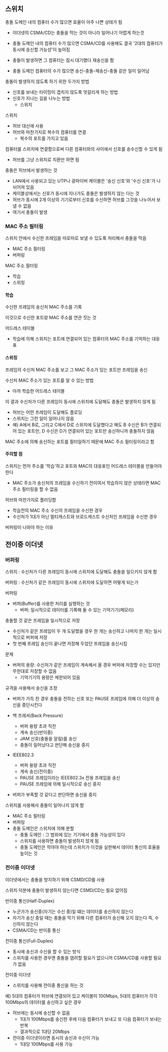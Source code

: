 ## 스위치

충돌 도메인 내의 컴퓨터 수가 많으면 효율이 아주 나쁜 상태가 됨

- 이더넷의 CSMA/CD는 충돌을 막는 것이 아니라 일어나기 어렵게 하는것

- 충돌 도메인 내의 컴퓨터 수가 많으면 CSMA/CD를 사용해도 결국 '2대의 컴퓨터가 동시에 송신할 가능성'이 높아짐

- 충돌이 발생하면 그 컴퓨터는 잠시 대기했다 재송신을 함

- 충돌 도메인 컴퓨터의 수가 많으면 송신-충돌-재송신-충돌 같은 일이 일어남

충돌이 발생하지 않도록 하기 위한 두가지 방법

- 신호를 보내는 타이밍이 겹치지 않도록 엇갈리게 하는 방법
- 신호가 지나는 길을 나누는 방법
  - 스위치

스위치

- 허브 대신에 사용
- 허브와 마찬가지로 복수의 컴퓨터를 연결
  - 복수의 포트를 가지고 있음

컴퓨터를 스위치에 연결함으로써 다른 컴퓨터와의 사이에서 신호를 송수신할 수 있게 됨

- 허브를 그냥 스위치로 치환만 하면 됨

충돌은 허브에서 발생하는 것

- LAN에서 사용되고 있는 UTP나 광파이버 케이블은 '송신 신호'와 '수신 신호'가 나뉘어져 있음
- 케이블상에서는 신호가 동시에 지나가도 충돌은 발생하지 않는 다는 것
- 허브가 동시에 2개 이상의 기기로부터 신호를 수신하면 허브를 그것을 나누어서 보낼 수 없음
- 여기서 충돌이 발생

### MAC 주소 필터링

스위치 안에서 수신한 프레임을 따로따로 보낼 수 있도록 처리해서 충돌을 막음

- MAC 주소 필터링
- 버퍼링

MAC 주소 필터링

- 학습
- 스위칭

#### 학습

수신한 프레임의 송신처 MAC 주소를 기록

이것으로 수신한 포트랑 MAC 주소를 연관 짓는 것

어드레스 테이블

- 학습에 의해 스위치는 포트에 연결되어 있는 컴퓨터의 MAC 주소를 기억하는 대응표

#### 스위칭

프레임의 수신처 MAC 주소를 보고 그 MAC 주소가 있는 포트만 프레임을 송신

수신처 MAC 주소가 있는 포트를 알 수 있는 방법

- 아까 학습한 어드레스 테이블 

이 결과 수신처가 다른 프레임이 동시에 스위치에 도달해도 충돌은 발생하지 않게 됨

- 허브는 어떤 프레임이 도달해도 플로딩
- 스위치는 그런 일이 일어나지 않음
- 예) A에서 B로, 그리고 C에서 D로 스위치에 도달했다고 해도 B 수신은 B가 연결되어 있는 포트만, D 수신은 D가 연결되어 있는 포트만 송신하니까 충돌하지 않음

MAC 주소에 의해 송신하는 포트를 필터일하기 때문에 MAC 주소 필터링이라고 함

#### 주의할 점

스위치는 먼저 주소를 '학습'하고 포트와 MAC의 대응표인 어드레스 테이블을 만들어야 한다

- MAC 주소가 송신처의 프레임을 수신하기 전이여서 학습하지 않은 상태라면 MAC 주소 필터링을 할 수 없음

허브와 마찬가지로 플러딩함

- 학습전의 MAC 주소 수신의 프레임을 수신한 경우
- 수신처가 1대가 아닌 멀티캐스트와 브로드캐스트 수신처인 프레임을 수신한 경우

버퍼링이 나와야 하는 이유

## 전이중 이더넷

### 버퍼링

스위치 : 수신처가 다른 프레임이 동시에 스위치에 도달해도 충돌을 일으키지 않게 함

버퍼링 : 수신처가 같은 프레임이 동시에 스위치에 도달하면 어떻게 되는가

버퍼링

- 버퍼(Buffer)를 사용한 처리를 실행하는 것
  - 버퍼: 일시적으로 데이터를 기록해 둘 수 있는 기억기기(메모리)

충돌할 것 같은 프레임을 일시적으로 저장

- 수신처가 같은 프레임이 두 개 도달했을 경우 한 개는 송신하고 나머지 한 개는 일시적으로 버퍼에 저장
- 첫 번째 프레임 송신이 끝나면 저장해 두었던 프레임을 송신시킴

문제

- 버퍼의 용량: 수신처가 같은 프레임이 계속해서 올 경우 버퍼에 저장할 수는 있지만 무한대로 저장할 수 없음
  - 기억기기의 용량은 제한되어 있음

규격을 사용해서 송신을 조정

- 버퍼가 가득 찬 경우 충돌을 전하는 신호 또는 PAUSE 프레임에 의해 더 이상의 송신을 중단시킨다

- 백 프레셔(Back Pressure)
  - 버퍼 용량 초과 직전
  - 계속 송신(반이중)
  - JAM 신호(충돌을 알림)를 송신
  - 충돌이 일어났다고 판단해 송신을 중지
- IEEE802.3
  - 버퍼 용량 초과 직전
  - 계속 송신(전이중)
  - PAUSE 프레임이라는 IEEE802.3x 전용 프레임을 송신
  - PAUSE 프레임에 의해 일시적으로 송신 중지
- 버퍼가 부족할 것 같다고 판단하면 송신을 중지

스위치를 사용해서 충돌이 일어나지 않게 함

- MAC 주소 필터링
- 버퍼링
- 충돌 도메인은 스위치에 의해 분할
  - 충돌 도메인 : 그 범위에 있는 기기에서 충돌 가능성이 있다
  - 스위치를 사용하면 충돌이 발생하지 않게 됨
  - 충돌 도메인은 작아야 하는데 스위치가 이것을 실현해서 데이터 통신의 효율을 높이는 것

### 전이중 이더넷

이더넷에서는 충돌을 방지하기 위해 CSMD/CD를 사용

스위치 덕분에 충돌이 발생하지 않는다면 CSMD/CD는 필요 없어짐

반이중 통신(Half-Duplex)

- 누군가가 송신중(자기는 수신 중)일 떄는 데이터를 송신하지 않는다
- 자기가 송신 중일 때는 충돌을 막기 위해 다른 컴퓨터가 송신해 오지 않는다 즉, 수신하지 않는다
- CSMA/CD는 반이중 통신

전이중 통신(Full-Duplex)

- 동시에 송신과 수신을 할 수 있는 방식
- 스위치를 사용한 경우엔 충돌을 염려할 필요가 없으니까 CSMA/CD를 사용할 필요가 없음

전이중 이더넷

- 스위치를 사용해 전이중 통신을 하는 것

예) 5대의 컴퓨터가 허브에 연결되어 있고 케이블이 100Mbps, 5대의 컴퓨터가 각각 100Mbps의 데이터를 송신하고 싶은 경우

- 허브에는 동시에 송신할 수 없음
  - 1대가 100Mbps를 송신한 후에 다음 컴퓨터가 보내고 또 다음 컴퓨터가 보내는 반복
  - 결과적으로 1대당 20Mbps
- 전이중 이더넷이라면 동시의 송신과 수신이 가능
  - 1대당 100Mbps를 사용 가능
